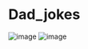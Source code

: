 # Dad_jokes


![image](https://github.com/NihalSisodiya/Dad_jokes/assets/139050214/753e91bf-9ef1-41b3-afcc-a3e524f357e9)
![image](https://github.com/NihalSisodiya/Dad_jokes/assets/139050214/5ccdd394-1d36-4e1f-8bf1-38fc823ac61c)
